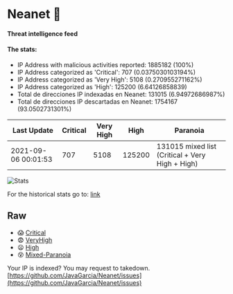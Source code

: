 # Neanet :hocho:
#### Threat intelligence feed
#### The stats:

- IP Address with malicious activities reported: 1885182 (100%)
- IP Address categorized as 'Critical':  707 (0.0375030103194%)
- IP Address categorized as 'Very High':  5108 (0.270955271162%)
- IP Address categorized as 'High':  125200 (6.64126858839)
- Total de direcciones IP indexadas en Neanet:  131015 (6.94972686987%)
- Total de direcciones IP descartadas en Neanet:  1754167 (93.0502731301%)

| Last Update | Critical | Very High | High | Paranoia |
| --- | --- | --- | --- | --- |
| 2021-09-06 00:01:53 | 707 | 5108 | 125200 | 131015 mixed list (Critical + Very High + High)|

![Stats](https://docs.google.com/spreadsheets/d/e/2PACX-1vSnaNMIXVabIpDJjufMlzH7poXnshF3mgd8Is1g9ytUEzVsP5my4Trn8f-xkoLLQ38xpL3HtmUexLo6/pubchart?oid=501124687&format=image)

For the historical stats go to: [link](/stats.csv)
## Raw
- :scream: [Critical](https://raw.githubusercontent.com/JavaGarcia/Neanet/master/blacklists/neanet_critical.txt)
- :fearful: [VeryHigh](https://raw.githubusercontent.com/JavaGarcia/Neanet/master/blacklists/neanet_veryHigh.txtt)
- :frowning: [High](https://raw.githubusercontent.com/JavaGarcia/Neanet/master/blacklists/neanet_high.txt)
- :dizzy_face: [Mixed-Paranoia](https://raw.githubusercontent.com/JavaGarcia/Neanet/master/blacklists/neanet_all.txt)


Your IP is indexed? You may request to takedown. [https://github.com/JavaGarcia/Neanet/issues](https://github.com/JavaGarcia/Neanet/issues)





















































































































































































































































































































































































































































































































































































































































































































































































































































































































































































































































































































































































































































































































































































































































































































































































































































































































































































































































































































































































































































































































































































































































































































































































































































































































































































































































































































































































































































































































































































































































































































































































































































































































































































































































































































































































































































































































































































































































































































































































































































































































































































































































































































































































































































































































































































































































































































































































































































































































































































































































































































































































































































































































































































































































































































































































































































































































































































































































































































































































































































































































































































































































































































































































































































































































































































































































































































































































































































































































































































































































































































































































































































































































































































































































































































































































































































































































































































































































































































































































































































































































































































































































































































































































































































































































































































































































































































































